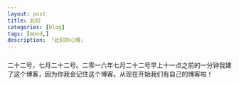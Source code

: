 ```yaml
---  
layout: post  
title: 此刻   
categories: [blog]  
tags: [mood,]
description: 「此刻的心情」  
---  
```


### 
二十二号，七月二十二号。二零一六年七月二十二号早上十一点之前的一分钟我建了这个博客，因为你我会记住这个博客。从现在开始我们有自己的博客啦！

